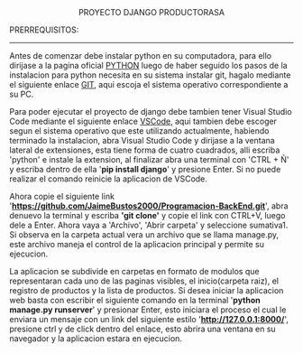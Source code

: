 <div align="center">
  PROYECTO DJANGO PRODUCTORASA
</div>


PRERREQUISITOS:


-----

Antes de comenzar debe instalar python en su computadora, para ello dirijase a la pagina oficial [PYTHON](https://www.python.org/downloads/) luego de haber seguido los pasos de la instalacion para python necesita en su sistema instalar git, hagalo mediante el siguiente enlace [GIT](https://git-scm.com/download/), aqui escoja el sistema operativo correspondiente a su PC.

Para poder ejecutar el proyecto de django debe tambien tener Visual Studio Code mediante el siguiente enlace [VSCode](https://code.visualstudio.com/download), aqui tambien debe escoger segun el sistema operativo que este utilizando actualmente,
habiendo terminado la instalacion, abra Visual Studio Code y dirijase a la ventana lateral de extensiones, esta tiene forma de
cuatro cuadrados, alli escriba 'python' e instale la extension, al finalizar abra una terminal con 'CTRL + Ñ' y escriba dentro de
ella '**pip install django**' y presione Enter. Si no puede realizar el comando reinicie la aplicacion de VSCode.

Ahora copie el siguiente link '**https://github.com/JaimeBustos2000/Programacion-BackEnd.git**', abra denuevo la terminal y escriba **'git clone'** y copie el link con CTRL+V, luego dele a Enter. Ahora vaya a 'Archivo', 'Abrir carpeta' y seleccione sumativa1. Si observa en la carpeta actual vera un archivo que se llama manage.py, este archivo maneja el control de la aplicacion principal y permite su ejecucion.

La aplicacion se subdivide en carpetas en formato de modulos que representaran cada uno de las paginas visibles, el inicio(carpeta raiz), el registro de productos y la lista de productos. Si desea iniciar la aplicacion web basta con escribir el siguiente comando en la terminal '**python manage.py runserver**' y presionar Enter, esto iniciara el proceso el cual le enviara un mensaje con un link del siguiente estilo '**http://127.0.0.1:8000/**', presione ctrl y de click dentro del enlace, esto abrira una ventana en su navegador y la aplicacion estara en ejecucion.


